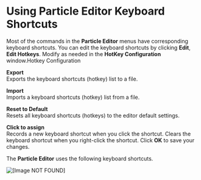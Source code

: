 # Using Particle Editor Keyboard Shortcuts<a name="particle-editor-shortcut-keys"></a>

Most of the commands in the **Particle Editor** menus have corresponding keyboard shortcuts\. You can edit the keyboard shortcuts by clicking **Edit**, **Edit Hotkeys**\. Modify as needed in the **HotKey Configuration** window\.Hotkey Configuration

**Export**  
Exports the keyboard shortcuts \(hotkey\) list to a file\.

**Import**  
Imports a keyboard shortcuts \(hotkey\) list from a file\.

**Reset to Default**  
Resets all keyboard shortcuts \(hotkeys\) to the editor default settings\.

**Click to assign**  
Records a new keyboard shortcut when you click the shortcut\. Clears the keyboard shortcut when you right\-click the shortcut\. Click **OK** to save your changes\.

The **Particle Editor** uses the following keyboard shortcuts\.

![\[Image NOT FOUND\]](http://docs.aws.amazon.com/lumberyard/latest/userguide/images/particle-editor-hotkey-list.png)